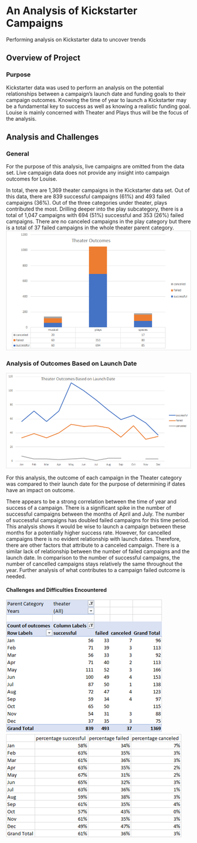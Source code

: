 # An Analysis of Kickstarter Campaigns
Performing analysis on Kickstarter data to uncover trends

## Overview of Project
### Purpose
Kickstarter data was used to perform an analysis on the potential relationships between a campaign’s launch date and funding goals to their campaign outcomes. Knowing the time of year to launch a Kickstarter may be a fundamental key to success as well as knowing a realistic funding goal. Louise is mainly concerned with Theater and Plays thus will be the focus of the analysis. 

## Analysis and Challenges
### General
For the purpose of this analysis, live campaigns are omitted from the data set. Live campaign data does not provide any insight into campaign outcomes for Louise. 

In total, there are 1,369 theater campaigns in the Kickstarter data set.  Out of this data, there are 839 successful campaigns (61%) and 493 failed campaigns (36%). Out of the three categories under theater, plays contributed the most. Drilling deeper into the play subcategory, there is a total of 1,047 campaigns with 694 (51%) successful and 353 (26%) failed campaigns. There are no canceled campaigns in the play category but there is a total of 37 failed campaigns in the whole theater parent category.
![Theater_outcomes_total](theater_outcomes_total.png)

### Analysis of Outcomes Based on Launch Date
![Theater_Outcomes_vs_Launch](Theater_Outcomes_vs_Launch.png)

For this analysis, the outcome of each campaign in the Theater category was compared to their launch date for the purpose of determining if dates have an impact on outcome. 

There appears to be a strong correlation between the time of year and success of a campaign. There is a significant spike in the number of successful campaigns between the months of April and July. The number of successful campaigns has doubled failed campaigns for this time period. This analysis shows it would be wise to launch a campaign between these months for a potentially higher success rate. However, for cancelled campaigns there is no evident relationship with launch dates. Therefore, there are other factors that attribute to a canceled campaign. There is a similar lack of relationship between the number of failed campaigns and the launch date. In comparison to the number of successful campaigns, the number of cancelled campaigns stays relatively the same throughout the year. Further analysis of what contributes to a campaign failed outcome is needed. 

#### Challenges and Difficulties Encountered
![Theater_outcome_vs_launch_pivot](Theater_outcome_vs_launch_pivot.png)
![theateroutcomes_launch_percentage](theateroutcomes_launch_percentage.png)


